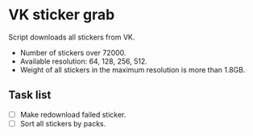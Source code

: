 # VK sticker grab
Script downloads all stickers from VK.

* Number of stickers over 72000.
* Available resolution: 64, 128, 256, 512.
* Weight of all stickers in the maximum resolution is more than 1.8GB.

## Task list
- [ ] Make redownload failed sticker.
- [ ] Sort all stickers by packs.
